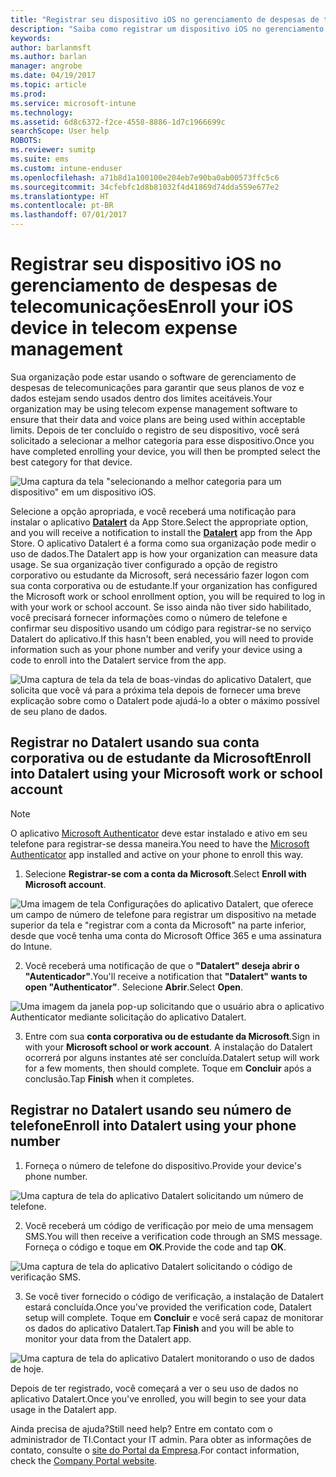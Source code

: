 ```yaml
---
title: "Registrar seu dispositivo iOS no gerenciamento de despesas de telecomunicações com o Intune"
description: "Saiba como registrar um dispositivo iOS no gerenciamento de despesas de telecomunicações."
keywords: 
author: barlanmsft
ms.author: barlan
manager: angrobe
ms.date: 04/19/2017
ms.topic: article
ms.prod: 
ms.service: microsoft-intune
ms.technology: 
ms.assetid: 6d8c6372-f2ce-4558-8886-1d7c1966699c
searchScope: User help
ROBOTS: 
ms.reviewer: sumitp
ms.suite: ems
ms.custom: intune-enduser
ms.openlocfilehash: a71b8d1a100100e204eb7e90ba0ab00573ffc5c6
ms.sourcegitcommit: 34cfebfc1d8b81032f4d41869d74dda559e677e2
ms.translationtype: HT
ms.contentlocale: pt-BR
ms.lasthandoff: 07/01/2017
---
```

# <span data-ttu-id="3b10d-103">Registrar seu dispositivo iOS no gerenciamento de despesas de telecomunicações</span><span class="sxs-lookup"><span data-stu-id="3b10d-103">Enroll your iOS device in telecom expense management</span></span>
<a id="enroll-your-ios-device-in-telecom-expense-management" class="xliff"></a>

<span data-ttu-id="3b10d-104">Sua organização pode estar usando o software de gerenciamento de despesas de telecomunicações para garantir que seus planos de voz e dados estejam sendo usados dentro dos limites aceitáveis.</span><span class="sxs-lookup"><span data-stu-id="3b10d-104">Your organization may be using telecom expense management software to ensure that their data and voice plans are being used within acceptable limits.</span></span> <span data-ttu-id="3b10d-105">Depois de ter concluído o registro de seu dispositivo, você será solicitado a selecionar a melhor categoria para esse dispositivo.</span><span class="sxs-lookup"><span data-stu-id="3b10d-105">Once you have completed enrolling your device, you will then be prompted select the best category for that device.</span></span>

  ![Uma captura da tela "selecionando a melhor categoria para um dispositivo" em um dispositivo iOS.](./media/ios-enroll-10-tem-select-best-category.png)

<span data-ttu-id="3b10d-108">Selecione a opção apropriada, e você receberá uma notificação para instalar o aplicativo [__Datalert__](https://itunes.apple.com/app/datalert/id771029268?mt=8) da App Store.</span><span class="sxs-lookup"><span data-stu-id="3b10d-108">Select the appropriate option, and you will receive a notification to install the [__Datalert__](https://itunes.apple.com/app/datalert/id771029268?mt=8) app from the App Store.</span></span> <span data-ttu-id="3b10d-109">O aplicativo Datalert é a forma como sua organização pode medir o uso de dados.</span><span class="sxs-lookup"><span data-stu-id="3b10d-109">The Datalert app is how your organization can measure data usage.</span></span> <span data-ttu-id="3b10d-110">Se sua organização tiver configurado a opção de registro corporativo ou estudante da Microsoft, será necessário fazer logon com sua conta corporativa ou de estudante.</span><span class="sxs-lookup"><span data-stu-id="3b10d-110">If your organization has configured the Microsoft work or school enrollment option, you will be required to log in with your work or school account.</span></span> <span data-ttu-id="3b10d-111">Se isso ainda não tiver sido habilitado, você precisará fornecer informações como o número de telefone e confirmar seu dispositivo usando um código para registrar-se no serviço Datalert do aplicativo.</span><span class="sxs-lookup"><span data-stu-id="3b10d-111">If this hasn't been enabled, you will need to provide information such as your phone number and verify your device using a code to enroll into the Datalert service from the app.</span></span>

  ![Uma captura de tela da tela de boas-vindas do aplicativo Datalert, que solicita que você vá para a próxima tela depois de fornecer uma breve explicação sobre como o Datalert pode ajudá-lo a obter o máximo possível de seu plano de dados.](./media/ios-enroll-11-tem-datalert-setup.png)

## <span data-ttu-id="3b10d-113">Registrar no Datalert usando sua conta corporativa ou de estudante da Microsoft</span><span class="sxs-lookup"><span data-stu-id="3b10d-113">Enroll into Datalert using your Microsoft work or school account</span></span>
<a id="enroll-into-datalert-using-your-microsoft-work-or-school-account" class="xliff"></a>

> [!NOTE]
> <span data-ttu-id="3b10d-114">O aplicativo [Microsoft Authenticator](https://docs.microsoft.com/azure/multi-factor-authentication/end-user/microsoft-authenticator-app-how-to) deve estar instalado e ativo em seu telefone para registrar-se dessa maneira.</span><span class="sxs-lookup"><span data-stu-id="3b10d-114">You need to have the [Microsoft Authenticator](https://docs.microsoft.com/azure/multi-factor-authentication/end-user/microsoft-authenticator-app-how-to) app installed and active on your phone to enroll this way.</span></span>

1. <span data-ttu-id="3b10d-115">Selecione __Registrar-se com a conta da Microsoft__.</span><span class="sxs-lookup"><span data-stu-id="3b10d-115">Select __Enroll with Microsoft account__.</span></span>

  ![Uma imagem de tela Configurações do aplicativo Datalert, que oferece um campo de número de telefone para registrar um dispositivo na metade superior da tela e "registrar com a conta da Microsoft" na parte inferior, desde que você tenha uma conta do Microsoft Office 365 e uma assinatura do Intune.](./media/ios-enroll-11a-tem-datalert-enroll-msft-account.png)

2. <span data-ttu-id="3b10d-117">Você receberá uma notificação de que o __"Datalert" deseja abrir o "Autenticador"__.</span><span class="sxs-lookup"><span data-stu-id="3b10d-117">You'll receive a notification that __"Datalert" wants to open "Authenticator"__.</span></span> <span data-ttu-id="3b10d-118">Selecione __Abrir__.</span><span class="sxs-lookup"><span data-stu-id="3b10d-118">Select __Open__.</span></span>

  ![Uma imagem da janela pop-up solicitando que o usuário abra o aplicativo Authenticator mediante solicitação do aplicativo Datalert.](./media/ios-enroll-11b-tem-datalert-open-authenticator.png)

3. <span data-ttu-id="3b10d-120">Entre com sua __conta corporativa ou de estudante da Microsoft__.</span><span class="sxs-lookup"><span data-stu-id="3b10d-120">Sign in with your __Microsoft school or work account__.</span></span> <span data-ttu-id="3b10d-121">A instalação do Datalert ocorrerá por alguns instantes até ser concluída.</span><span class="sxs-lookup"><span data-stu-id="3b10d-121">Datalert setup will work for a few moments, then should complete.</span></span> <span data-ttu-id="3b10d-122">Toque em __Concluir__ após a conclusão.</span><span class="sxs-lookup"><span data-stu-id="3b10d-122">Tap __Finish__ when it completes.</span></span>

## <span data-ttu-id="3b10d-123">Registrar no Datalert usando seu número de telefone</span><span class="sxs-lookup"><span data-stu-id="3b10d-123">Enroll into Datalert using your phone number</span></span>
<a id="enroll-into-datalert-using-your-phone-number" class="xliff"></a>

1. <span data-ttu-id="3b10d-124">Forneça o número de telefone do dispositivo.</span><span class="sxs-lookup"><span data-stu-id="3b10d-124">Provide your device's phone number.</span></span>

  ![Uma captura de tela do aplicativo Datalert solicitando um número de telefone.](./media/ios-enroll-12-tem-datalert-phone-number.png)

2. <span data-ttu-id="3b10d-126">Você receberá um código de verificação por meio de uma mensagem SMS.</span><span class="sxs-lookup"><span data-stu-id="3b10d-126">You will then receive a verification code through an SMS message.</span></span> <span data-ttu-id="3b10d-127">Forneça o código e toque em __OK__.</span><span class="sxs-lookup"><span data-stu-id="3b10d-127">Provide the code and tap __OK__.</span></span>

  ![Uma captura de tela do aplicativo Datalert solicitando o código de verificação SMS.](./media/ios-enroll-13-tem-datalert-sms.png)

3. <span data-ttu-id="3b10d-129">Se você tiver fornecido o código de verificação, a instalação de Datalert estará concluída.</span><span class="sxs-lookup"><span data-stu-id="3b10d-129">Once you've provided the verification code, Datalert setup will complete.</span></span> <span data-ttu-id="3b10d-130">Toque em __Concluir__ e você será capaz de monitorar os dados do aplicativo Datalert.</span><span class="sxs-lookup"><span data-stu-id="3b10d-130">Tap __Finish__ and you will be able to monitor your data from the Datalert app.</span></span>

  ![Uma captura de tela do aplicativo Datalert monitorando o uso de dados de hoje.](./media/ios-enroll-14-tem-datalert-monitoring-active.png)

<span data-ttu-id="3b10d-132">Depois de ter registrado, você começará a ver o seu uso de dados no aplicativo Datalert.</span><span class="sxs-lookup"><span data-stu-id="3b10d-132">Once you've enrolled, you will begin to see your data usage in the Datalert app.</span></span>

<span data-ttu-id="3b10d-133">Ainda precisa de ajuda?</span><span class="sxs-lookup"><span data-stu-id="3b10d-133">Still need help?</span></span> <span data-ttu-id="3b10d-134">Entre em contato com o administrador de TI.</span><span class="sxs-lookup"><span data-stu-id="3b10d-134">Contact your IT admin.</span></span> <span data-ttu-id="3b10d-135">Para obter as informações de contato, consulte o [site do Portal da Empresa](http://portal.manage.microsoft.com).</span><span class="sxs-lookup"><span data-stu-id="3b10d-135">For contact information, check the [Company Portal website](http://portal.manage.microsoft.com).</span></span>
